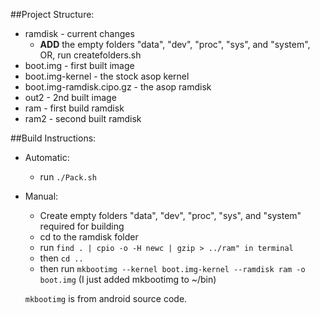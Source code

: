 ##Project Structure:
* ramdisk - current changes
    *	**ADD** the empty folders "data", "dev", "proc", "sys", and "system", OR, run createfolders.sh
* boot.img - first built image
* boot.img-kernel - the stock asop kernel
* boot.img-ramdisk.cipo.gz - the asop ramdisk
* out2 - 2nd built image
* ram - first build ramdisk
* ram2 - second built ramdisk

##Build Instructions:
*  Automatic:
    *   run `./Pack.sh`
*  Manual:
    *  	Create empty folders "data", "dev", "proc", "sys", and "system" required for building
    *  	cd to the ramdisk folder
    *  	run `find . | cpio -o -H newc | gzip > ../ram" in terminal`
    *  	then `cd ..`
    *  	then run `mkbootimg --kernel boot.img-kernel --ramdisk ram -o boot.img`  (I just added mkbootimg to ~/bin)

	`mkbootimg` is from android source code.
